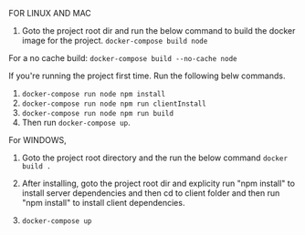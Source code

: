 FOR LINUX AND MAC

1. Goto the project root dir and run the below command to build the docker image for the project.
`docker-compose build node`

 For a no cache build:
`docker-compose build --no-cache node`


If you're running the project first time. Run the following belw commands.

1. `docker-compose run node npm install`
2. `docker-compose run node npm run clientInstall`
3. `docker-compose run node npm run build`
4. Then run `docker-compose up`.


For WINDOWS,

1. Goto the project root directory and the run the below command
`docker build .`

2. After installing, goto the project root dir and explicity run "npm install" to install server dependencies and then cd to client folder and then run "npm install" to install client dependencies.

3. `docker-compose up`